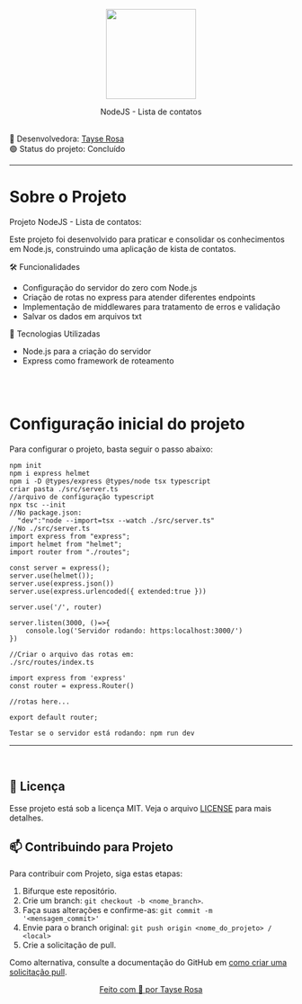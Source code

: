 <p align="center">
  <img src="https://brandslogos.com/wp-content/uploads/images/large/nodejs-logo.png" width="160">
</p>
<p align="center">
 NodeJS - Lista de contatos
</p>

<br>
🚀 Desenvolvedora:
<a href="https://www.tayserosa.com">
Tayse Rosa
</a>
<br>
🟢 Status do projeto: Concluído

---

<h1>Sobre o Projeto</h1>
<p>Projeto NodeJS - Lista de contatos:</p>
<p>Este projeto foi desenvolvido para praticar e consolidar os conhecimentos em Node.js, construindo uma aplicação de kista de contatos.</p>


<p>🛠️ Funcionalidades</p>

<ul>
    <li>Configuração do servidor do zero com Node.js</li>
    <li>Criação de rotas no express para atender diferentes endpoints</li>
    <li>Implementação de middlewares para tratamento de erros e validação</li>
    <li>Salvar os dados em arquivos txt</li>    
</ul>

<p>🚀 Tecnologias Utilizadas </p>
<ul>
    <li>Node.js para a criação do servidor</li>
    <li>Express como framework de roteamento</li>
</ul>
<br>

<br>
<h1>Configuração inicial do projeto</h1>
<p>Para configurar o projeto, basta seguir o passo abaixo:</p>

```
npm init
npm i express helmet
npm i -D @types/express @types/node tsx typescript
criar pasta ./src/server.ts
//arquivo de configuração typescript
npx tsc --init 
//No package.json:
  "dev":"node --import=tsx --watch ./src/server.ts"
//No ./src/server.ts
import express from "express";
import helmet from "helmet";
import router from "./routes";

const server = express();
server.use(helmet());
server.use(express.json())
server.use(express.urlencoded({ extended:true }))

server.use('/', router)

server.listen(3000, ()=>{
    console.log('Servidor rodando: https:localhost:3000/')
})

//Criar o arquivo das rotas em:
./src/routes/index.ts

import express from 'express'
const router = express.Router()

//rotas here...

export default router;

Testar se o servidor está rodando: npm run dev
```
---
<br>

## :memo: Licença
Esse projeto está sob a licença MIT. Veja o arquivo [LICENSE](LICENSE.md) para mais detalhes.


## 📫 Contribuindo para Projeto

Para contribuir com Projeto, siga estas etapas:

1. Bifurque este repositório.
2. Crie um branch: `git checkout -b <nome_branch>`.
3. Faça suas alterações e confirme-as: `git commit -m '<mensagem_commit>'`
4. Envie para o branch original: `git push origin <nome_do_projeto> / <local>`
5. Crie a solicitação de pull.

Como alternativa, consulte a documentação do GitHub em [como criar uma solicitação pull](https://help.github.com/en/github/collaborating-with-issues-and-pull-requests/creating-a-pull-request).


<a href="https://www.tayserosa.com">
<p align="center">Feito com 💜 por Tayse Rosa</p>
</a>
